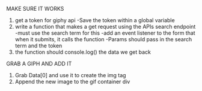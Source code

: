 MAKE SURE IT WORKS
1. get a token for giphy api
    -Save the token within a global variable 
2. write a function that makes a get request using the APIs search endpoint
    -must use the search term for this
    -add an event listener to the form that when it submits, it calls the function
    -Params should pass in the search term and the token
3. the function should console.log() the data we get back

GRAB A GIPH AND ADD IT
1. Grab Data[0] and use it to create the img tag
2. Append the new image to the gif container div